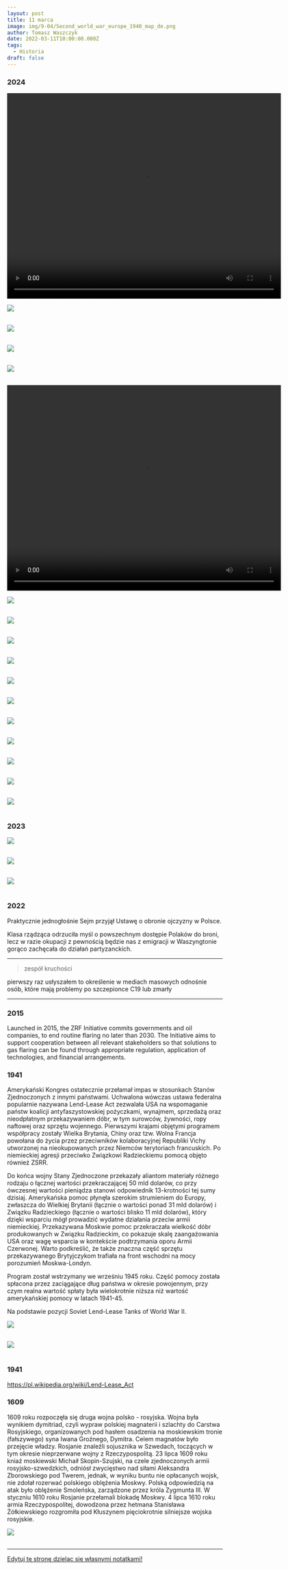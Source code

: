 ```yaml
---
layout: post
title: 11 marca
image: img/9-04/Second_world_war_europe_1940_map_de.png
author: Tomasz Waszczyk
date: 2022-03-11T10:00:00.000Z
tags:
  - Historia
draft: false
---
```


### 2024

<video width="640" height="480" controls>
<source src="./movies/march/creativity-mood.mp4" type="video/mp4">
Your browser does not support the video tag.
</video>

<img src="./img/march/jawnosc-kodu.jpeg"><br><br>

<img src="./img/march/tiktok-ban.png"><br><br>

<img src="./img/march/medical-news.jpeg"><br><br>

<img src="./img/march/aaron.jpeg"><br><br>

<video width="640" height="480" controls>
<source src="./movies/march/Aaron-Bushnell.mp4" type="video/mp4">
Your browser does not support the video tag.
</video>

<img src="./img/march/agile.jpeg"><br><br>

<img src="./img/march/chiny-ue-2.png"><br><br>

<img src="./img/march/chiny-ue.png"><br><br>

<img src="./img/march/cocoa-price.png"><br><br>

<img src="./img/march/commodity.png"><br><br>

<img src="./img/march/equations.jpeg"><br><br>

<img src="./img/march/jak-armatki.jpeg"><br><br>

<img src="./img/march/miedwiediew-nowa-mapa.jpeg"><br><br>

<img src="./img/march/sejm-podjal-ustawe.png"><br><br>

<img src="./img/march/top-1percent.jpeg"><br><br>

<img src="./img/march/what-people-see.jpeg"><br><br>

### 2023

<img src="./img/march/20230310_194850.jpg"><br><br>

<img src="./img/march/20230310_223324.jpg"><br><br>

<img src="./img/march/20230311_071444.jpg"><br><br>

### 2022

Praktycznie jednogłośnie Sejm przyjął Ustawę o obronie ojczyzny w Polsce.

Klasa rządząca odrzuciła myśl o powszechnym dostępie Polaków do broni, lecz w razie okupacji z pewnością będzie nas z emigracji w Waszyngtonie gorąco zachęcała do działań partyzanckich.

---

> zespół kruchości

pierwszy raz usłyszałem to określenie w mediach masowych odnośnie osób, które mają problemy po szczepionce C19 lub zmarły

---

### 2015

Launched in 2015, the ZRF Initiative commits governments and oil companies, to end routine flaring no later than 2030. The Initiative aims to support cooperation between all relevant stakeholders so that solutions to gas flaring can be found through appropriate regulation, application of technologies, and financial arrangements.

### 1941

Amerykański Kongres ostatecznie przełamał impas w stosunkach Stanów Zjednoczonych z innymi państwami. Uchwalona wówczas ustawa federalna popularnie nazywana Lend-Lease Act zezwalała USA na wspomaganie państw koalicji antyfaszystowskiej pożyczkami, wynajmem, sprzedażą oraz nieodpłatnym przekazywaniem dóbr, w tym surowców, żywności, ropy naftowej oraz sprzętu wojennego. Pierwszymi krajami objętymi programem współpracy zostały Wielka Brytania, Chiny oraz tzw. Wolna Francja powołana do życia przez przeciwników kolaboracyjnej Republiki Vichy utworzonej na nieokupowanych przez Niemców terytoriach francuskich. Po niemieckiej agresji przeciwko Związkowi Radzieckiemu pomocą objęto również ZSRR.

Do końca wojny Stany Zjednoczone przekazały aliantom materiały różnego rodzaju o łącznej wartości przekraczającej 50 mld dolarów, co przy ówczesnej wartości pieniądza stanowi odpowiednik 13-krotności tej sumy dzisiaj. Amerykańska pomoc płynęła szerokim strumieniem do Europy, zwłaszcza do Wielkiej Brytanii (łącznie o wartości ponad 31 mld dolarów) i Związku Radzieckiego (łącznie o wartości blisko 11 mld dolarów), który dzięki wsparciu mógł prowadzić wydatne działania przeciw armii niemieckiej. Przekazywana Moskwie pomoc przekraczała wielkość dóbr produkowanych w Związku Radzieckim, co pokazuje skalę zaangażowania USA oraz wagę wsparcia w kontekście podtrzymania oporu Armii Czerwonej. Warto podkreślić, że także znaczna część sprzętu przekazywanego Brytyjczykom trafiała na front wschodni na mocy porozumień Moskwa-Londyn.

Program został wstrzymany we wrześniu 1945 roku. Część pomocy została spłacona przez zaciągające dług państwa w okresie powojennym, przy czym realna wartość spłaty była wielokrotnie niższa niż wartość amerykańskiej pomocy w latach 1941-45.

Na podstawie pozycji Soviet Lend-Lease Tanks of World War II.

<img src="./img/march/lendlease.jpg"><br><br>

<img src="./img/march/lendlease2.jpg"><br><br>

### 1941

https://pl.wikipedia.org/wiki/Lend-Lease_Act

### 1609

1609 roku rozpoczęła się druga wojna polsko - rosyjska.
Wojna była wynikiem dymitriad, czyli wypraw polskiej magnaterii i szlachty do Carstwa Rosyjskiego, organizowanych pod hasłem osadzenia na moskiewskim tronie (fałszywego) syna Iwana Groźnego, Dymitra.
Celem magnatów było przejęcie władzy.
Rosjanie znaleźli sojusznika w Szwedach,
toczących w tym okresie nieprzerwane wojny z Rzeczypospolitą. 23 lipca 1609 roku kniaź moskiewski Michaił Skopin-Szujski, na czele zjednoczonych armii rosyjsko-szwedzkich, odniósł zwycięstwo nad siłami Aleksandra
Zborowskiego pod Twerem, jednak, w wyniku buntu nie opłacanych wojsk, nie zdołał rozerwać polskiego oblężenia Moskwy. Polską odpowiedzią na atak było oblężenie Smoleńska, zarządzone przez króla Zygmunta III.
W styczniu 1610 roku Rosjanie przełamali
blokadę Moskwy. 4 lipca 1610 roku armia
Rzeczypospolitej, dowodzona przez hetmana Stanisława Żółkiewskiego rozgromiła pod Kłuszynem pięciokrotnie silniejsze wojska rosyjskie.

<img src="./img/march/zolkiewski.jpg"/><br><br>

---

<a href="https://github.com/TomaszWaszczyk/historia.waszczyk.com/edit/master/src/content/march-7.md" target="_blank">Edytuj tę stronę dzieląc się własnymi notatkami!</a>
